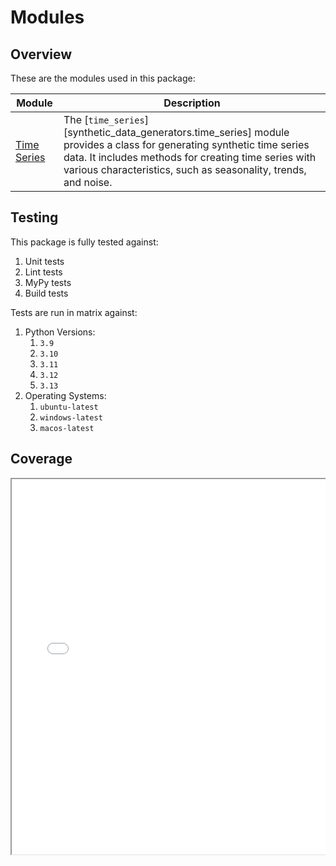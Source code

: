 # Modules


## Overview

These are the modules used in this package:

| Module                            | Description |
|-----------------------------------|-------------|
| [Time Series](./time_series.md)   | The [`time_series`][synthetic_data_generators.time_series] module provides a class for generating synthetic time series data. It includes methods for creating time series with various characteristics, such as seasonality, trends, and noise. |


## Testing

This package is fully tested against:

1. Unit tests
1. Lint tests
1. MyPy tests
1. Build tests

Tests are run in matrix against:

1. Python Versions:
    1. `3.9`
    1. `3.10`
    1. `3.11`
    1. `3.12`
    1. `3.13`
1. Operating Systems:
    1. `ubuntu-latest`
    1. `windows-latest`
    1. `macos-latest`


## Coverage

<div style="position:relative; border:none; width:100%; height:100%; display:block; overflow:auto;">
    <iframe src="./coverage/index.html" style="width:100%; height:600px;"></iframe>
</div>
